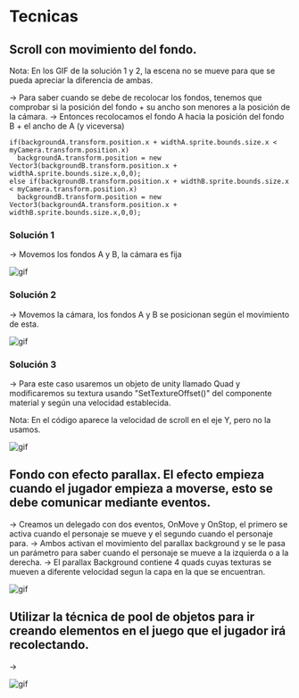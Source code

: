 # Tecnicas

## Scroll con movimiento del fondo.

Nota: En los GIF de la solución 1 y 2, la escena no se mueve para que se pueda apreciar la diferencia de ambas.

-> Para saber cuando se debe de recolocar los fondos, tenemos que comprobar si la posición del fondo + su ancho son menores a la posición de la cámara.
-> Entonces recolocamos el fondo A hacia la posición del fondo B + el ancho de A (y viceversa)

```
if(backgroundA.transform.position.x + widthA.sprite.bounds.size.x < myCamera.transform.position.x)
  backgroundA.transform.position = new Vector3(backgroundB.transform.position.x + widthA.sprite.bounds.size.x,0,0);
else if(backgroundB.transform.position.x + widthB.sprite.bounds.size.x < myCamera.transform.position.x)
  backgroundB.transform.position = new Vector3(backgroundA.transform.position.x + widthB.sprite.bounds.size.x,0,0);
```

### Solución 1 

-> Movemos los fondos A y B, la cámara es fija

![gif](./GIF/sceneSol1.gif)

### Solución 2

-> Movemos la cámara, los fondos A y B se posicionan según el movimiento de esta.

![gif](./GIF/sceneSol2.gif)

### Solución 3

-> Para este caso usaremos un objeto de unity llamado Quad y modificaremos su textura usando "SetTextureOffset()" del componente material y según una velocidad establecida.

Nota: En el código aparece la velocidad de scroll en el eje Y, pero no la usamos.

![gif](./GIF/sceneSol3.gif)

## Fondo con efecto parallax. El efecto empieza cuando el jugador empieza a moverse, esto se debe comunicar mediante eventos.

-> Creamos un delegado con dos eventos, OnMove y OnStop, el primero se activa cuando el personaje se mueve y el segundo cuando el personaje para.
-> Ambos activan el movimiento del parallax background y se le pasa un parámetro para saber cuando el personaje se mueve a la izquierda o a la derecha.
-> El parallax Background contiene 4 quads cuyas texturas se mueven a diferente velocidad segun la capa en la que se encuentran.

![gif](./GIF/parallax.gif)

## Utilizar la técnica de pool de objetos para ir creando elementos en el juego que el jugador irá recolectando.

-> 

![gif](./GIF/pool.gif)
